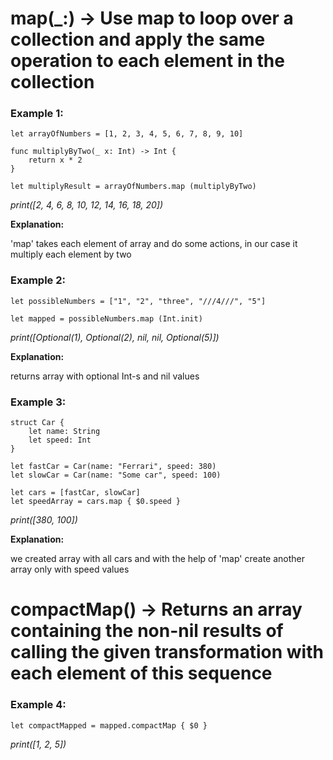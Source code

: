 # map(_:) -> Use map to loop over a collection and apply the same operation to each element in the collection

<h3>Example 1:</h3>

```
let arrayOfNumbers = [1, 2, 3, 4, 5, 6, 7, 8, 9, 10]

func multiplyByTwo(_ x: Int) -> Int {
    return x * 2
}

let multiplyResult = arrayOfNumbers.map (multiplyByTwo)
```

<i>print([2, 4, 6, 8, 10, 12, 14, 16, 18, 20])</i>

<strong>Explanation:</strong> 

'map' takes each element of array and do some actions, in our case it multiply each element by two

<h3>Example 2:</h3>

```
let possibleNumbers = ["1", "2", "three", "///4///", "5"]

let mapped = possibleNumbers.map (Int.init)
```

<i>print([Optional(1), Optional(2), nil, nil, Optional(5)])</i>
    
<strong>Explanation:</strong>   

returns array with optional Int-s and nil values

<h3>Example 3:</h3>

```
struct Car {
    let name: String
    let speed: Int
}

let fastCar = Car(name: "Ferrari", speed: 380)
let slowCar = Car(name: "Some car", speed: 100)

let cars = [fastCar, slowCar]
let speedArray = cars.map { $0.speed }
```

<i>print([380, 100])</i>

<strong>Explanation:</strong> 

we created array with all cars and with the help of 'map' create another array only with speed values

# compactMap() -> Returns an array containing the non-nil results of calling the given transformation with each element of this sequence

<h3>Example 4:</h3>

```
let compactMapped = mapped.compactMap { $0 }
```

<i>print([1, 2, 5])</i>

